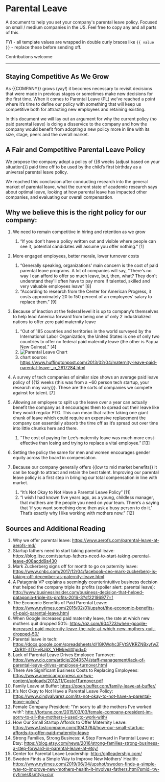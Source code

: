 # Parental Leave
A document to help you set your company's parental leave policy. Focused on small / medium companies in the US. Feel free to copy any and all parts of this.

FYI - all template values are wrapped in double curly braces like `{{ value }}` - replace these before sending off.

Contributions welcome

--------------------------------------------------------

## Staying Competitive As We Grow
As {{COMPANY}} grows (yay!) it becomes necessary to revisit decisions that were made in previous stages or sometimes make new decisions for the first time. When it comes to Parental Leave (PL) we’ve reached a point where it’s time to define our policy with something that will keep us competitive both for attracting new employees and retaining existing.

In this document we will lay out an argument for why the current policy (no paid parental leave) is doing a disservice to the company and how the company would benefit from adopting a new policy more in line with its size, stage, peers and the overall market.

## A Fair and Competitive Parental Leave Policy
We propose the company adopt a policy of {{6 weeks (adjust based on your situation)}} paid time off to be used by the child’s first birthday as a universal parental leave policy.

We reached this conclusion after conducting research into the general market of parental leave, what the current state of academic research says about optimal leave, looking at how parental leave has impacted other companies, and evaluating our overall compensation.

## Why we believe this is the right policy for our company:
1. We need to remain competitive in hiring and retention as we grow
    1. “If you don’t have a policy written out and visible where people can see it, potential candidates will assume you offer nothing.” [1]

1. More engaged employees, better morale, lower turnover costs
    1. “Generally speaking, organizations' main concern is the cost of paid parental leave programs. A lot of companies will say, "There's no way I can afford to offer so much leave, but, then, what? They don't understand they'll often have to pay more if talented, skilled and very valuable employees leave” [8]
    1. “According to research from the Center for American Progress, it costs approximately 20 to 150 percent of an employees' salary to replace them.” [9]
    
1. Because of inaction at the federal level it is up to company’s themselves to help lead America forward from being one of only 2 industrialized nations to offer zero paid maternity leave
    1. “Out of 185 countries and territories in the world surveyed by the International Labor Organization, the United States is one of only two countries to offer no federal paid maternity leave (the other is Papua New Guinea).” [4]
    1. ![Parental Leave Chart](https://big.assets.huffingtonpost.com/0204pregnancyleave_final.png "Parental Leave Around the World")
    1. chart source: https://www.huffingtonpost.com/2013/02/04/maternity-leave-paid-parental-leave-_n_2617284.html

1. A survey of tech companies of similar size shows an average paid leave policy of {{12 weeks (this was from a ~60 person tech startup, your research may vary)}}. These are the sorts of companies we compete against for talent. [7]

1. Allowing an employee to split up the leave over a year can actually benefit the company as it encourages them to spread out their leave like they would regular PTO. This can mean that rather taking one giant chunk of leave which could require an expensive replacement the company can essentially absorb the time off as it’s spread out over time into little chunks here and there.
    1. “The cost of paying for Lee’s maternity leave was much more cost-effective than losing and trying to replace a vital employee.” [13]

1. Setting the policy the same for men and women encourages gender equity across the board in compensation.

1. Because our company generally offers {{low to mid market benefits}} it can be tough to attract and retain the best talent. Improving our parental leave policy is a first step in bringing our total compensation in line with market.
    1. “It’s Not Okay to Not Have a Parental Leave Policy” [11]
    1. “I wish I had known five years ago, as a young, childless manager, that mothers are the people you need on your team. There’s a saying that ‘if you want something done then ask a busy person to do it.’ That’s exactly why I like working with mothers now.” [12]

## Sources and Additional Reading
1. Why we offer parental leave: https://www.aerofs.com/parental-leave-at-aerofs-md/
1. Startup fathers need to start taking parental leave: https://blog.ltse.com/startup-fathers-need-to-start-taking-parental-leave-d08acdd9a430
1. Mark Zuckerberg signs off for month to go on paternity leave: https://www.cnbc.com/2017/12/04/facebook-ceo-mark-zuckerberg-is-taking-off-december-as-paternity-leave.html
1. A Patagonia VP explains a seemingly counterintuitive business decision that helped the company triple its profits (spoiler alert: parental leave): http://www.businessinsider.com/business-decision-that-helped-patagonia-triple-its-profits-2016-3?sf22196977=1
1. The Economic Benefits of Paid Parental Leave: https://www.nytimes.com/2015/02/01/upshot/the-economic-benefits-of-paid-parental-leave.html
1. When Google increased paid maternity leave, the rate at which new mothers quit dropped 50%: https://qz.com/604723/when-google-increased-paid-maternity-leave-the-rate-at-which-new-mothers-quit-dropped-50/
1. Parental leave in tech: https://docs.google.com/spreadsheets/d/1GKWqhc3FVtSVKRZNBxyfwZ_QrB1f-i1T0-yBJ6X_YHM/edit#gid=0
1. Lack of Parental Leave Drives Employee Turnover: https://www.cio.com/article/2840574/staff-management/lack-of-parental-leave-drives-employee-turnover.html
1. There Are Significant Business Costs to Replacing Employees: https://www.americanprogress.org/wp-content/uploads/2012/11/CostofTurnover.pdf
1. Family Leave at Buffer: https://open.buffer.com/family-leave-at-buffer/
1. It’s Not Okay to Not Have a Parental Leave Policy: https://www.cindyalvarez.com/its-not-okay-to-not-have-a-parental-leave-policy/
1. Female Company President: “I’m sorry to all the mothers I’ve worked with”: http://fortune.com/2015/03/03/female-company-president-im-sorry-to-all-the-mothers-i-used-to-work-with/
1. How Our Small Startup Affords to Offer Maternity Leave: https://www.fastcompany.com/3043764/how-our-small-startup-affords-to-offer-paid-maternity-leave
1. Strong Families, Strong Business: A Step Forward in Parental Leave at Etsy: https://blog.etsy.com/news/2016/strong-families-strong-business-a-step-forward-in-parental-leave-at-etsy/
1. Center for Parental Leave Leadership: http://cplleadership.com/
1. Sweden Finds a Simple Way to Improve New Mothers' Health: https://www.nytimes.com/2019/06/04/upshot/sweden-finds-a-simple-way-to-improve-new-mothers-health-it-involves-fathers.html?smid=tw-nytimes&smtyp=cur


